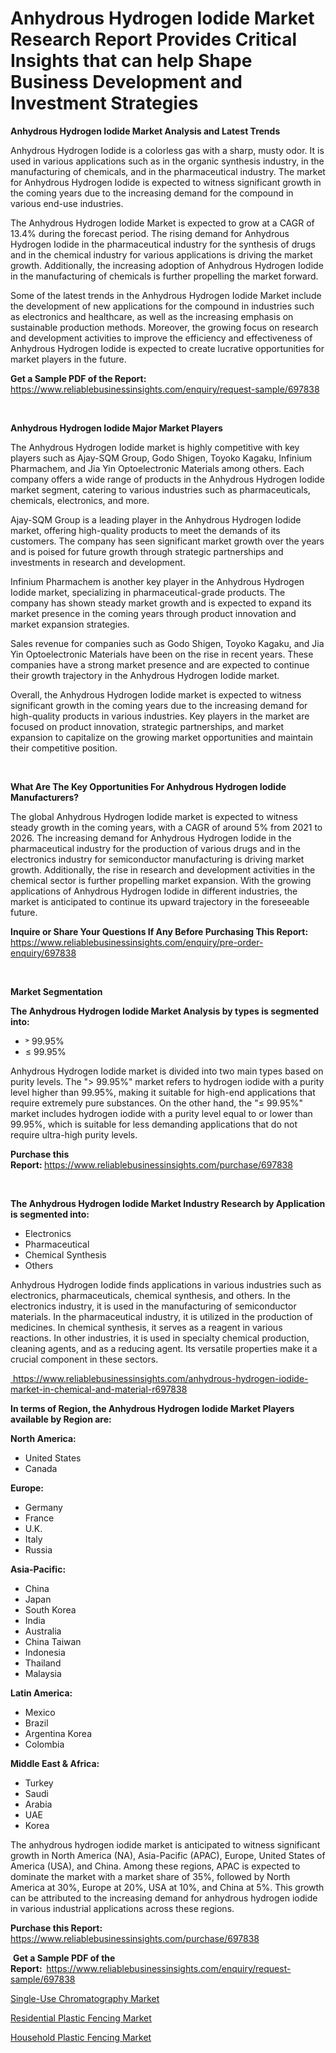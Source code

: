 <p><h1>Anhydrous Hydrogen Iodide Market Research Report Provides Critical Insights that can help Shape Business Development and Investment Strategies</h1></p><p><strong>Anhydrous Hydrogen Iodide Market Analysis and Latest Trends</strong></p>
<p><p>Anhydrous Hydrogen Iodide is a colorless gas with a sharp, musty odor. It is used in various applications such as in the organic synthesis industry, in the manufacturing of chemicals, and in the pharmaceutical industry. The market for Anhydrous Hydrogen Iodide is expected to witness significant growth in the coming years due to the increasing demand for the compound in various end-use industries.</p><p>The Anhydrous Hydrogen Iodide Market is expected to grow at a CAGR of 13.4% during the forecast period. The rising demand for Anhydrous Hydrogen Iodide in the pharmaceutical industry for the synthesis of drugs and in the chemical industry for various applications is driving the market growth. Additionally, the increasing adoption of Anhydrous Hydrogen Iodide in the manufacturing of chemicals is further propelling the market forward.</p><p>Some of the latest trends in the Anhydrous Hydrogen Iodide Market include the development of new applications for the compound in industries such as electronics and healthcare, as well as the increasing emphasis on sustainable production methods. Moreover, the growing focus on research and development activities to improve the efficiency and effectiveness of Anhydrous Hydrogen Iodide is expected to create lucrative opportunities for market players in the future.</p></p>
<p><strong>Get a Sample PDF of the Report:&nbsp;</strong> <a href="https://www.reliablebusinessinsights.com/enquiry/request-sample/697838">https://www.reliablebusinessinsights.com/enquiry/request-sample/697838</a></p>
<p>&nbsp;</p>
<p><strong>Anhydrous Hydrogen Iodide Major Market Players</strong></p>
<p><p>The Anhydrous Hydrogen Iodide market is highly competitive with key players such as Ajay-SQM Group, Godo Shigen, Toyoko Kagaku, Infinium Pharmachem, and Jia Yin Optoelectronic Materials among others. Each company offers a wide range of products in the Anhydrous Hydrogen Iodide market segment, catering to various industries such as pharmaceuticals, chemicals, electronics, and more.</p><p>Ajay-SQM Group is a leading player in the Anhydrous Hydrogen Iodide market, offering high-quality products to meet the demands of its customers. The company has seen significant market growth over the years and is poised for future growth through strategic partnerships and investments in research and development.</p><p>Infinium Pharmachem is another key player in the Anhydrous Hydrogen Iodide market, specializing in pharmaceutical-grade products. The company has shown steady market growth and is expected to expand its market presence in the coming years through product innovation and market expansion strategies.</p><p>Sales revenue for companies such as Godo Shigen, Toyoko Kagaku, and Jia Yin Optoelectronic Materials have been on the rise in recent years. These companies have a strong market presence and are expected to continue their growth trajectory in the Anhydrous Hydrogen Iodide market.</p><p>Overall, the Anhydrous Hydrogen Iodide market is expected to witness significant growth in the coming years due to the increasing demand for high-quality products in various industries. Key players in the market are focused on product innovation, strategic partnerships, and market expansion to capitalize on the growing market opportunities and maintain their competitive position.</p></p>
<p>&nbsp;</p>
<p><strong>What Are The Key Opportunities For Anhydrous Hydrogen Iodide Manufacturers?</strong></p>
<p><p>The global Anhydrous Hydrogen Iodide market is expected to witness steady growth in the coming years, with a CAGR of around 5% from 2021 to 2026. The increasing demand for Anhydrous Hydrogen Iodide in the pharmaceutical industry for the production of various drugs and in the electronics industry for semiconductor manufacturing is driving market growth. Additionally, the rise in research and development activities in the chemical sector is further propelling market expansion. With the growing applications of Anhydrous Hydrogen Iodide in different industries, the market is anticipated to continue its upward trajectory in the foreseeable future.</p></p>
<p><strong>Inquire or Share Your Questions If Any Before Purchasing This Report:</strong> <a href="https://www.reliablebusinessinsights.com/enquiry/pre-order-enquiry/697838">https://www.reliablebusinessinsights.com/enquiry/pre-order-enquiry/697838</a></p>
<p>&nbsp;</p>
<p><strong>Market Segmentation</strong></p>
<p><strong>The Anhydrous Hydrogen Iodide Market Analysis by types is segmented into:</strong></p>
<p><ul><li>˃ 99.95%</li><li>≤ 99.95%</li></ul></p>
<p><p>Anhydrous Hydrogen Iodide market is divided into two main types based on purity levels. The "> 99.95%" market refers to hydrogen iodide with a purity level higher than 99.95%, making it suitable for high-end applications that require extremely pure substances. On the other hand, the "≤ 99.95%" market includes hydrogen iodide with a purity level equal to or lower than 99.95%, which is suitable for less demanding applications that do not require ultra-high purity levels.</p></p>
<p><strong>Purchase this Report:&nbsp;</strong><a href="https://www.reliablebusinessinsights.com/purchase/697838">https://www.reliablebusinessinsights.com/purchase/697838</a></p>
<p>&nbsp;</p>
<p><strong>The Anhydrous Hydrogen Iodide Market Industry Research by Application is segmented into:</strong></p>
<p><ul><li>Electronics</li><li>Pharmaceutical</li><li>Chemical Synthesis</li><li>Others</li></ul></p>
<p><p>Anhydrous Hydrogen Iodide finds applications in various industries such as electronics, pharmaceuticals, chemical synthesis, and others. In the electronics industry, it is used in the manufacturing of semiconductor materials. In the pharmaceutical industry, it is utilized in the production of medicines. In chemical synthesis, it serves as a reagent in various reactions. In other industries, it is used in specialty chemical production, cleaning agents, and as a reducing agent. Its versatile properties make it a crucial component in these sectors.</p></p>
<p><a href="https://www.reliablebusinessinsights.com/anhydrous-hydrogen-iodide-market-in-chemical-and-material-r697838">&nbsp;https://www.reliablebusinessinsights.com/anhydrous-hydrogen-iodide-market-in-chemical-and-material-r697838</a></p>
<p><strong>In terms of Region, the Anhydrous Hydrogen Iodide Market Players available by Region are:</strong></p>
<p>
    <p> <strong> North America: </strong>
        <ul>
            <li>United States</li>
            <li>Canada</li>
        </ul>
        </p> 
    <p> <strong> Europe: </strong>
        <ul>
            <li>Germany</li>
            <li>France</li>
            <li>U.K.</li>
            <li>Italy</li>
            <li>Russia</li>
        </ul>
        </p> 
    <p> <strong> Asia-Pacific: </strong>
        <ul>
            <li>China</li>
            <li>Japan</li>
            <li>South Korea</li>
            <li>India</li>
            <li>Australia</li>
            <li>China Taiwan</li>
            <li>Indonesia</li>
            <li>Thailand</li>
            <li>Malaysia</li>
        </ul>
        </p> 
    <p> <strong> Latin America: </strong>
        <ul>
            <li>Mexico</li>
            <li>Brazil</li>
            <li>Argentina Korea</li>
            <li>Colombia</li>
        </ul>
        </p> 
    <p> <strong> Middle East & Africa: </strong>
        <ul>
            <li>Turkey</li>
            <li>Saudi</li>
            <li>Arabia</li>
            <li>UAE</li>
            <li>Korea</li>
        </ul>
    </p>
    </p>
<p><p>The anhydrous hydrogen iodide market is anticipated to witness significant growth in North America (NA), Asia-Pacific (APAC), Europe, United States of America (USA), and China. Among these regions, APAC is expected to dominate the market with a market share of 35%, followed by North America at 30%, Europe at 20%, USA at 10%, and China at 5%. This growth can be attributed to the increasing demand for anhydrous hydrogen iodide in various industrial applications across these regions.</p></p>
<p><strong>Purchase this Report: </strong><a href="https://www.reliablebusinessinsights.com/purchase/697838">https://www.reliablebusinessinsights.com/purchase/697838</a></p>
<p>&nbsp;<strong>Get a Sample PDF of the Report:&nbsp;&nbsp;</strong><a href="https://www.reliablebusinessinsights.com/enquiry/request-sample/697838">https://www.reliablebusinessinsights.com/enquiry/request-sample/697838</a></p>
<p><strong></strong></p>
<p><p><a href="https://github.com/rionkhanvai01/Market-Research-Report-List-1/blob/main/single-use-chromatography-market.md">Single-Use Chromatography Market</a></p><p><a href="https://github.com/haleemasakdiya1/Market-Research-Report-List-1/blob/main/residential-plastic-fencing-market.md">Residential Plastic Fencing Market</a></p><p><a href="https://github.com/yazulaeha/Market-Research-Report-List-1/blob/main/household-plastic-fencing-market.md">Household Plastic Fencing Market</a></p></p>